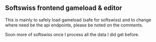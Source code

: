 ## Softswiss frontend gameload & editor
This is mainly to safely load gameload (safe for softswiss) and to change where need be the api endpoints, please be noted on the comments.

Soon more of softswiss once I process all the data I did get before.


